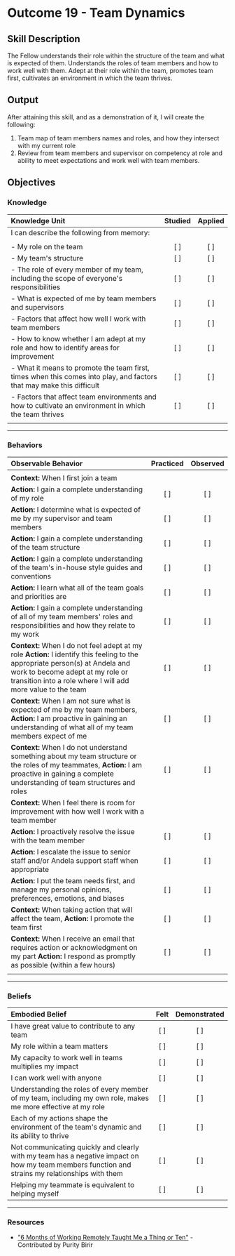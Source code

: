 # Outcome 19 - Team Dynamics

## Skill Description

The Fellow understands their role within the structure of the team and what is expected of them. Understands the roles of team members and how to work well with them.  Adept at their role within the team, promotes team first, cultivates an environment in which the team thrives.

## Output

After attaining this skill, and as a demonstration of it, I will create the following:

1. Team map of team members names and roles, and how they intersect with my current role
2. Review from team members and supervisor on competency at role and ability to meet expectations and work well with team members.

## Objectives

### Knowledge

| Knowledge Unit | Studied | Applied |
|:---|:---:|:---:|
| I can describe the following from memory: | | |
| | | |
| - My role on the team | [ ] | [ ] |
| - My team's structure | [ ] | [ ] |
| - The role of every member of my team, including the scope of everyone's responsibilities | [ ] | [ ] |
| - What is expected of me by team members and supervisors | [ ] | [ ] |
| - Factors that affect how well I work with team members | [ ] | [ ] |
| - How to know whether I am adept at my role and how to identify areas for improvement | [ ] | [ ] |
| - What it means to promote the team first, times when this comes into play, and factors that may make this difficult | [ ] | [ ] |
| - Factors that affect team environments and how to cultivate an environment in which the team thrives | [ ] | [ ] |
| | | |

---

### Behaviors

| Observable Behavior | Practiced | Observed |
|:---|:---:|:---:|
| | | |
| **Context:** When I first join a team | | |
| **Action:** I gain a complete understanding of my role | [ ] | [ ] |
| **Action:** I determine what is expected of me by my supervisor and team members | [ ] | [ ] |
| **Action:** I gain a complete understanding of the team structure | [ ] | [ ] |
| **Action:** I gain a complete understanding of the team's in-house style guides and conventions | [ ] | [ ] |
| **Action:** I learn what all of the team goals and priorities are | [ ] | [ ] |
| **Action:** I gain a complete understanding of all of my team members' roles and responsibilities and how they relate to my work | [ ] | [ ] |
| **Context:** When I do not feel adept at my role **Action:** I identify this feeling to the appropriate person(s) at Andela and work to become adept at my role or transition into a role where I will add more value to the team | [ ] | [ ] |
| **Context:** When I am not sure what is expected of me by my team members, **Action:** I am proactive in gaining an understanding of what all of my team members expect of me | [ ] | [ ] |
| **Context:** When I do not understand something about my team structure or the roles of my teammates, **Action:** I am proactive in gaining a complete understanding of team structures and roles | [ ] | [ ] |
| **Context:** When I feel there is room for improvement with how well I work with a team member | | |
| **Action:** I proactively resolve the issue with the team member | [ ] | [ ] |
| **Action:** I escalate the issue to senior staff and/or Andela support staff when appropriate | [ ] | [ ] |
| **Action:** I put the team needs first, and manage my personal opinions, preferences, emotions, and biases | [ ] | [ ] |
| **Context:** When taking action that will affect the team, **Action:** I promote the team first | [ ] | [ ] |
| **Context:** When I receive an email that requires action or acknowledgment on my part **Action:** I respond as promptly as possible (within a few hours) | [ ] | [ ] |
| | | |

---

### Beliefs

| Embodied Belief | Felt | Demonstrated |
|:---|:---:|:---:|
| I have great value to contribute to any team | [ ] | [ ] |
| My role within a team matters | [ ] | [ ] |
| My capacity to work well in teams multiplies my impact | [ ] | [ ] |
| I can work well with anyone | [ ] | [ ] |
| Understanding the roles of every member of my team, including my own role, makes me more effective at my role | [ ] | [ ] |
| Each of my actions shape the environment of the team's dynamic and its ability to thrive | [ ] | [ ] |
| Not communicating quickly and clearly with my team has a negative impact on how my team members function and strains my relationships with them | [ ] | [ ] |
| Helping my teammate is equivalent to helping myself | [ ] | [ ] |
---


### Resources

- ["6 Months of Working Remotely Taught Me a Thing or Ten"](https://dev.to/peteranglea/6-months-of-working-remotely-taught-me-a-thing-orten) - Contributed by Purity Birir
